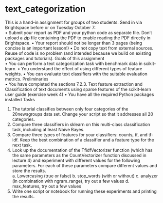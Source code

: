 # text_categorization

This is a hand-in assignment for groups of two students. Send in via Brightspace before or on 
Tuesday October 7:  
• Submit your report as PDF and your python code as separate file. Don’t upload a zip file 
containing the PDF to enable reading the PDF directly in Brightspace. 
• Your report should not be longer than 3 pages (being concise is an important lesson!) 
• Do not copy text from external sources. Reuse of code is no problem (and intended because 
we build on existing packages and tutorials). 
Goals	of	this	assignment	
• You can perform a text categorization task with benchmark data in scikit-learn. 
• You understand the effect of using different types of feature weights. 
• You can evaluate text classifiers with the suitable evaluation metrics. 
Preliminaries	
• You have completed the sections 7.2.3. Text feature extraction and Classification of text 
documents using sparse features of the scikit-learn user guide (exercise week 4) 
• You have all the required Python packages installed 
Tasks	
1. The tutorial classifies between only four categories of the 20newsgroups data set. Change 
your script so that it addresses all 20 categories. 
2. Compare three classifiers in sklearn on this multi-class classification task, including at least 
Naïve Bayes. 
3. Compare three types of features for your classifiers: counts, tf, and tf-idf. Keep the best 
combination of a classifier and a feature type for the next task. 
4. Look up the documentation of the TfidfVectorizer function (which has the same 
parameters as the CountVectorizer function discussed in lecture 4) and experiment with 
different values for the following parameters. For each of these parameters compare 
different values and store the results.  
a. Lowercasing (true or false) 
b. stop_words (with or without) 
c. analyzer (in combination with ngram_range), try out a few values 
d. max_features, try out a few values  
5. Write one script or notebook for running these experiments and printing the results.
